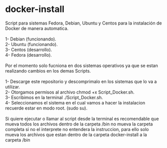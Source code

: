 # docker-install
Script para sistemas Fedora, Debian, Ubuntu y Centos para la instalación de Docker de manera automatica.<br>
<br>
1- Debian (funcionando).<br>
2- Ubuntu (funcionando).<br>
3- Centos  (desarrollo).<br>
4- Fedora  (desarrollo).<br>
<br>
Por el momento solo fucniona en dos sistemas operativos ya que se estan realizando cambios en los demas Scripts.<br>
<br>
1- Descarge este repositorio y descomprimalo en los sistemas que lo va a utilizar.<br>
2- Otorgamos permisos al archivo chmod +x Script_Docker.sh.<br>
3- Escribimos en la terminal ./Script_Docker.sh.<br>
4- Seleccionamos el sistema en el cual vamos a hacer la instalacion recuerde estar en modo root. (sudo su).<br>
<br>
Si quiere ejecutar o llamar al script desde la terminal es recomendable que mueva todos los archivos dentro de la carpeta /bin no mueva la carpeta completa si no el interprete no entendera la instruccion, para ello solo mueva los archivos que estan dentro de la carpeta docker-install a la carpeta /bin
